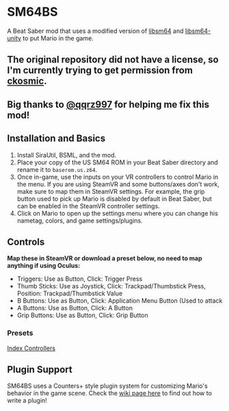 # SM64BS
A Beat Saber mod that uses a modified version of [libsm64](https://github.com/ckosmic/libsm64/tree/changes) and [libsm64-unity](https://github.com/ckosmic/libsm64-unity/tree/changes) to put Mario in the game.

## The original repository did not have a license, so I'm currently trying to get permission from [ckosmic](https://github.com/ckosmic).

## Big thanks to [@qqrz997](https://github.com/qqrz997) for helping me fix this mod!

## Installation and Basics
1. Install SiraUtil, BSML, and the mod.
2. Place your copy of the US SM64 ROM in your Beat Saber directory and rename it to `baserom.us.z64`.
3. Once in-game, use the inputs on your VR controllers to control Mario in the menu.  If you are using SteamVR and some buttons/axes don't work, make sure to map them in SteamVR settings.  For example, the grip button used to pick up Mario is disabled by default in Beat Saber, but can be enabled in the SteamVR controller settings.
4. Click on Mario to open up the settings menu where you can change his nametag, colors, and game settings/plugins.

## Controls

**Map these in SteamVR or download a preset below, no need to map anything if using Oculus:**

- Triggers: Use as Button, Click: Trigger Press
- Thumb Sticks: Use as Joystick, Click: Trackpad/Thumbstick Press, Position: Trackpad/Thumbstick Value
- B Buttons: Use as Button, Click: Application Menu Button (Used to attack
- A Buttons: Use as Button, Click: A Button
- Grip Buttons: Use as Button, Click: Grip Button

### Presets
[Index Controllers](https://cdn.discordapp.com/attachments/470381425758175235/951655761472274442/export_steam_app_620980_knuckles_SM64BS_Index.json)

## Plugin Support
SM64BS uses a Counters+ style plugin system for customizing Mario's behavior in the game scene.  Check the [wiki page here](https://github.com/ckosmic/SM64BS/wiki/Writing-a-SM64BS-Plugin) to find out how to write a plugin!
